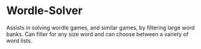# Wordle-Solver
Assists in solving wordle games, and similar games, by filtering large word banks. Can filter for any size word and can choose between a variety of word lists.
